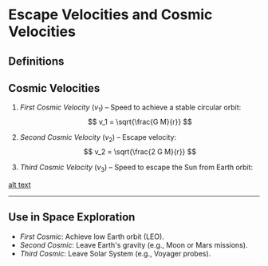 # Escape Velocities and Cosmic Velocities

## Definitions

## Cosmic Velocities

1. *First Cosmic Velocity* ($v_1$) – Speed to achieve a stable circular orbit:  
   $$
   v_1 = \sqrt{\frac{G M}{r}}
   $$

2. *Second Cosmic Velocity* ($v_2$) – Escape velocity:  
   $$
   v_2 = \sqrt{\frac{2 G M}{r}}
   $$

3. *Third Cosmic Velocity* ($v_3$) – Speed to escape the Sun from Earth orbit:  
  

[alt text](image.png)





---

## Use in Space Exploration

- *First Cosmic*: Achieve low Earth orbit (LEO).
- *Second Cosmic*: Leave Earth's gravity (e.g., Moon or Mars missions).
- *Third Cosmic*: Leave Solar System (e.g., Voyager probes).
